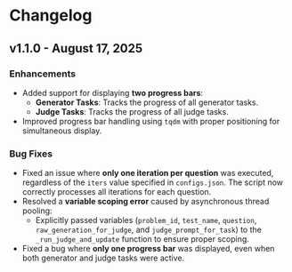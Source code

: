 # Changelog

## v1.1.0 - August 17, 2025

### Enhancements
- Added support for displaying **two progress bars**:
  - **Generator Tasks**: Tracks the progress of all generator tasks.
  - **Judge Tasks**: Tracks the progress of all judge tasks.
- Improved progress bar handling using `tqdm` with proper positioning for simultaneous display.

### Bug Fixes
- Fixed an issue where **only one iteration per question** was executed, regardless of the `iters` value specified in `configs.json`. The script now correctly processes all iterations for each question.
- Resolved a **variable scoping error** caused by asynchronous thread pooling:
  - Explicitly passed variables (`problem_id`, `test_name`, `question`, `raw_generation_for_judge`, and `judge_prompt_for_task`) to the `_run_judge_and_update` function to ensure proper scoping.
- Fixed a bug where **only one progress bar** was displayed, even when both generator and judge tasks were active.
